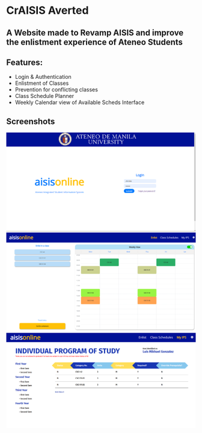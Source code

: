 # CrAISIS Averted

## A Website made to Revamp AISIS and improve the enlistment experience of Ateneo Students

## Features:
- Login & Authentication
- Enlistment of Classes
- Prevention for conflicting classes
- Class Schedule Planner
- Weekly Calendar view of Available Scheds Interface

## Screenshots
![login](screenshots/Screenshot1.png)
![Enlistment](screenshots/Screenshot2.png)
![IPS](screenshots/Screenshot3.png)